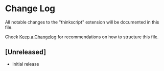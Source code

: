 # Change Log

All notable changes to the "thinkscript" extension will be documented in this file.

Check [Keep a Changelog](http://keepachangelog.com/) for recommendations on how to structure this file.

## [Unreleased]

- Initial release